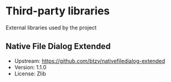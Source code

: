 # Third-party libraries
External libraries used by the project

## Native File Dialog Extended
- Upstream: https://github.com/btzy/nativefiledialog-extended
- Version: 1.1.0
- License: Zlib
